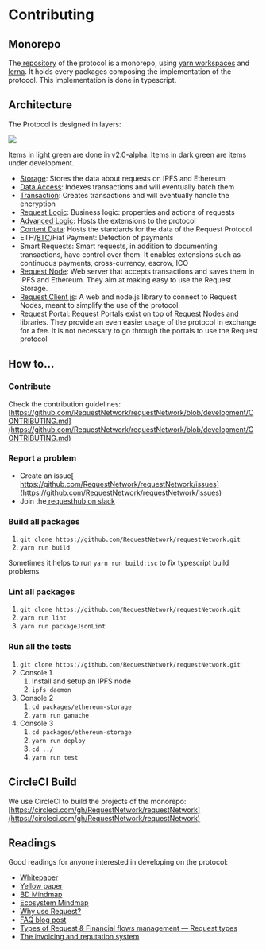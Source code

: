 # Contributing

## Monorepo

The[ repository](https://github.com/RequestNetwork/requestNetwork) of the protocol is a monorepo, using [yarn workspaces](https://yarnpkg.com/lang/en/docs/workspaces/) and [lerna](https://github.com/lerna/lerna). It holds every packages composing the implementation of the protocol. This implementation is done in typescript.

## Architecture

The Protocol is designed in layers:

![](https://lh5.googleusercontent.com/o9AlH3RaDP4xAzPVzmo6WJnSKm7NfykmoI_cL78sYLof5pH-Hfpm0M6bkREWcGLKY9mFxbs2UHyyoLaQEy4sTVRK9ml3tSF9nMzu4lhIyE-_a9WM8TMeZO5FSQLlTcte6MwLnpIj)

Items in light green are done in v2.0-alpha. Items in dark green are items under development.

* [Storage](https://github.com/RequestNetwork/requestNetwork/tree/development/packages/ethereum-storage): Stores the data about requests on IPFS and Ethereum
* [Data Access](https://github.com/RequestNetwork/requestNetwork/tree/development/packages/data-access): Indexes transactions and will eventually batch them
* [Transaction](https://github.com/RequestNetwork/requestNetwork/tree/development/packages/transaction-manager): Creates transactions and will eventually handle the encryption
* [Request Logic](https://github.com/RequestNetwork/requestNetwork/tree/development/packages/request-logic): Business logic: properties and actions of requests
* [Advanced Logic](https://github.com/RequestNetwork/requestNetwork/tree/development/packages/advanced-logic): Hosts the extensions to the protocol
* [Content Data](https://github.com/RequestNetwork/requestNetwork/tree/development/packages/data-format): Hosts the standards for the data of the Request Protocol
* ETH/[BTC](https://github.com/RequestNetwork/requestNetwork/blob/development/packages/advanced-logic/specs/payment-network-btc-address-based-0.1.0-DRAFT.md)/Fiat Payment: Detection of payments
* Smart Requests: Smart requests, in addition to documenting transactions, have control over them. It enables extensions such as continuous payments, cross-currency, escrow, ICO
* [Request Node](https://github.com/RequestNetwork/requestNetwork/tree/development/packages/request-node): Web server that accepts transactions and saves them in IPFS and Ethereum. They aim at making easy to use the Request Storage.
* [Request Client js](https://github.com/RequestNetwork/requestNetwork/tree/development/packages/request-client.js): A web and node.js library to connect to Request Nodes, meant to simplify the use of the protocol.
* Request Portal: Request Portals exist on top of Request Nodes and libraries. They provide an even easier usage of the protocol in exchange for a fee. It is not necessary to go through the portals to use the Request protocol

## How to...

### Contribute

Check the contribution guidelines: [https://github.com/RequestNetwork/requestNetwork/blob/development/CONTRIBUTING.md](https://github.com/RequestNetwork/requestNetwork/blob/development/CONTRIBUTING.md)

### Report a problem

* Create an issue[ https://github.com/RequestNetwork/requestNetwork/issues](https://github.com/RequestNetwork/requestNetwork/issues)
* Join the[ requesthub on slack](https://join.slack.com/t/requesthub/shared_invite/enQtMjkwNDQwMzUwMjI3LWNlYTlmODViMmE3MzY0MWFiMTUzYmNiMWEyZmNiNWZhMjM3MTEzN2JkZTMxN2FhN2NmODFkNmU5MDBmOTUwMjA)

### Build all packages

1. `git clone https://github.com/RequestNetwork/requestNetwork.git`
2. `yarn run build`

Sometimes it helps to run `yarn run build:tsc` to fix typescript build problems.

### Lint all packages

1. `git clone https://github.com/RequestNetwork/requestNetwork.git`
2. `yarn run lint`
3. `yarn run packageJsonLint`

### Run all the tests

1. `git clone https://github.com/RequestNetwork/requestNetwork.git`
2. Console 1
   1. Install and setup an IPFS node
   2. `ipfs daemon`
3. Console 2
   1. `cd packages/ethereum-storage`
   2. `yarn run ganache`
4. Console 3
   1. `cd packages/ethereum-storage`
   2. `yarn run deploy`
   3. `cd ../`
   4. `yarn run test`

## CircleCI Build

We use CircleCI to build the projects of the monorepo: [https://circleci.com/gh/RequestNetwork/requestNetwork](https://circleci.com/gh/RequestNetwork/requestNetwork)

## Readings

Good readings for anyone interested in developing on the protocol:

* [Whitepaper](https://request.network/assets/pdf/request_whitepaper.pdf)
* [Yellow paper](https://request.network/assets/pdf/request_yellowpaper_smart_audits.pdf)
* [BD Mindmap](https://www.mindmeister.com/1015399217?t=K66qE27OV5)
* [Ecosystem Mindmap](https://www.mindmeister.com/991002501?t=R1iofDilV0)
* [Why use Request?](https://blog.request.network/why-use-request-b28c3e788261)
* [FAQ blog post](https://blog.request.network/colossuss-frequently-asked-questions-faq-c086231b88fa)
* [Types of Request & Financial flows management — Request types](https://blog.request.network/request-network-project-update-december-8th-2017-financial-flows-management-request-colossus-ef62fed295c0)
* [The invoicing and reputation system](https://blog.request.network/the-invoicing-reputation-system-by-request-network-977831469cdc)


